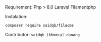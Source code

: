 Requirement:
Php > 8.0
Laravel
Filamentphp

Instalation:
```
composer require saidqb/filacms
```
Contributor:
``
saidqb (khomsa)
danang
``